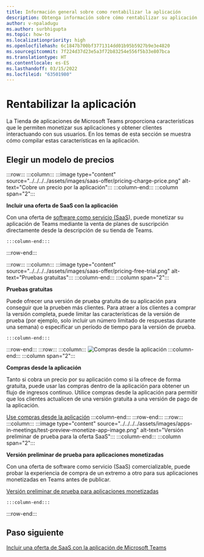 ```yaml
---
title: Información general sobre como rentabilizar la aplicación
description: Obtenga información sobre cómo rentabilizar su aplicación de Microsoft Teams.
author: v-npaladugu
ms.author: surbhigupta
ms.topic: how-to
ms.localizationpriority: high
ms.openlocfilehash: 6c1847b700bf3771314dd01b95b5927b9e3e4820
ms.sourcegitcommit: 7f224d37d23e5a3f72b83254e556f5b33e807bca
ms.translationtype: HT
ms.contentlocale: es-ES
ms.lasthandoff: 03/15/2022
ms.locfileid: "63501980"
---
```

# <a name="monetize-your-app"></a>Rentabilizar la aplicación

La Tienda de aplicaciones de Microsoft Teams proporciona características que le permiten monetizar sus aplicaciones y obtener clientes interactuando con sus usuarios. En los temas de esta sección se muestra cómo compilar estas características en la aplicación.
 
## <a name="choose-a-pricing-model"></a>Elegir un modelo de precios

:::row:::
    :::column:::
        :::image type="content" source="../../../../assets/images/saas-offer/pricing-charge-price.png" alt-text="Cobre un precio por la aplicación":::
    :::column-end:::
    :::column span="2":::

**Incluir una oferta de SaaS con la aplicación**

Con una oferta de [software como servicio (SaaS](~/concepts/deploy-and-publish/appsource/prepare/include-saas-offer.md)), puede monetizar su aplicación de Teams mediante la venta de planes de suscripción directamente desde la descripción de su tienda de Teams.

    :::column-end:::
:::row-end:::

:::row:::
    :::column:::
     :::image type="content" source="../../../../assets/images/saas-offer/pricing-free-trial.png" alt-text="Pruebas gratuitas":::
    :::column-end:::
    :::column span="2":::

**Pruebas gratuitas**

Puede ofrecer una versión de prueba gratuita de su aplicación para conseguir que la prueben más clientes. Para atraer a los clientes a comprar la versión completa, puede limitar las características de la versión de prueba (por ejemplo, solo incluir un número limitado de respuestas durante una semana) o especificar un período de tiempo para la versión de prueba.

    :::column-end:::
:::row-end:::
:::row:::
    :::column:::
        ![Compras desde la aplicación](~/assets/images/saas-offer/pricing-in-app-purchases.png)
    :::column-end:::
    :::column span="2":::

**Compras desde la aplicación**

Tanto si cobra un precio por su aplicación como si la ofrece de forma gratuita, puede usar las compras dentro de la aplicación para obtener un flujo de ingresos continuo. Utilice compras desde la aplicación para permitir que los clientes actualicen de una versión gratuita a una versión de pago de la aplicación.

[Use compras desde la aplicación](~/concepts/deploy-and-publish/appsource/prepare/in-app-purchase-flow.md)
    :::column-end:::
:::row-end:::
:::row:::
    :::column:::
        :::image type="content" source="../../../../assets/images/apps-in-meetings/test-preview-monetize-app-image.png" alt-text="Versión preliminar de prueba para la oferta SaaS":::
    :::column-end:::
    :::column span="2":::

**Versión preliminar de prueba para aplicaciones monetizadas**

Con una oferta de software como servicio (SaaS) comercializable, puede probar la experiencia de compra de un extremo a otro para sus aplicaciones monetizadas en Teams antes de publicar.

[Versión preliminar de prueba para aplicaciones monetizadas](Test-preview-for-monetized-apps.md)

    :::column-end:::
:::row-end:::

## <a name="next-step"></a>Paso siguiente

[Incluir una oferta de SaaS con la aplicación de Microsoft Teams](~/concepts/deploy-and-publish/appsource/prepare/include-saas-offer.md)
